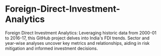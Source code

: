 # Foreign-Direct-Investment-Analytics
Foreign Direct Investment Analytics: Leveraging historic data from 2000-01 to 2016-17, this GitHub project delves into India's FDI trends. Sector and year-wise analyses uncover key metrics and relationships, aiding in risk mitigation and informed investment decisions.
